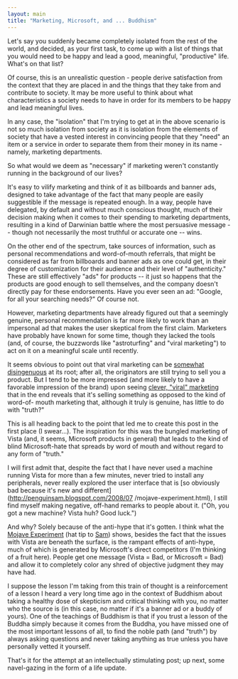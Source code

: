 ```yaml
---
layout: main
title: "Marketing, Microsoft, and ... Buddhism"
---
```

Let's say you suddenly became completely isolated from the rest of the world,
and decided, as your first task, to come up with a list of things that you
would need to be happy and lead a good, meaningful, "productive" life. What's
on that list?

  
Of course, this is an unrealistic question - people derive satisfaction from
the context that they are placed in and the things that they take from and
contribute to society. It may be more useful to think about what
characteristics a society needs to have in order for its members to be happy
and lead meaningful lives.

  
In any case, the "isolation" that I'm trying to get at in the above scenario
is not so much isolation from society as it is isolation from the elements of
society that have a vested interest in convincing people that they "need" an
item or a service in order to separate them from their money in its name -
namely, marketing departments.

  
So what would we deem as "necessary" if marketing weren't constantly running
in the background of our lives?

  
It's easy to vilify marketing and think of it as billboards and banner ads,
designed to take advantage of the fact that many people are easily suggestible
if the message is repeated enough. In a way, people have delegated, by default
and without much conscious thought, much of their decision making when it
comes to their spending to marketing departments, resulting in a kind of
Darwinian battle where the most persuasive message -- though not necessarily
the most truthful or accurate one -- wins.

  
On the other end of the spectrum, take sources of information, such as
personal recommendations and word-of-mouth referrals, that might be considered
as far from billboards and banner ads as one could get, in their degree of
customization for their audience and their level of "authenticity." These are
still effectively "ads" for products -- it just so happens that the products
are good enough to sell themselves, and the company doesn't directly pay for
these endorsements. Have you ever seen an ad: "Google, for all your searching
needs?" Of course not.

  
However, marketing departments have already figured out that a seemingly
genuine, personal recommendation is far more likely to work than an impersonal
ad that makes the user skeptical from the first claim. Marketers have probably
have known for some time, though they lacked the tools (and, of course, the
buzzwords like "astroturfing" and "viral marketing") to act on it on a
meaningful scale until recently.

  
It seems obvious to point out that viral marketing can be [somewhat
disingenuous](http://www.theonion.com/content/node/43456) at its root; after
all, the originators are still trying to sell you a product. But I tend to be
more impressed (and more likely to have a favorable impression of the brand)
upon seeing [clever, "viral" marketing](http://www.okgo.net/news.aspx) that in
the end reveals that it's selling something as opposed to the kind of word-of-
mouth marketing that, although it truly is genuine, has little to do with
"truth?"

  
This is all heading back to the point that led me to create this post in the
first place (I swear...). The inspiration for this was the bungled marketing
of Vista (and, it seems, Microsoft products in general) that leads to the kind
of blind Microsoft-hate that spreads by word of mouth and without regard to
any form of "truth."

  
I will first admit that, despite the fact that I have never used a machine
running Vista for more than a few minutes, never tried to install any
peripherals, never really explored the user interface that is [so obviously
bad because it's new and different](http://penguinsam.blogspot.com/2008/07
/mojave-experiment.html), I still find myself making negative, off-hand
remarks to people about it. ("Oh, you got a new machine? Vista huh? Good
luck.")

  
And why? Solely because of the anti-hype that it's gotten. I think what the
[Mojave Experiment](http://www.mojaveexperiment.com/) (hat tip to
[Sam](http://penguinsam.blogspot.com)) shows, besides the fact that the issues
with Vista are beneath the surface, is the rampant effects of anti-hype, much
of which is generated by Microsoft's direct competitors (I'm thinking of a
fruit here). People get one message (Vista = Bad, or Microsoft = Bad) and
allow it to completely color any shred of objective judgment they may have
had.

  
I suppose the lesson I'm taking from this train of thought is a reinforcement
of a lesson I heard a very long time ago in the context of Buddhism about
taking a healthy dose of skepticism and critical thinking with you, no matter
who the source is (in this case, no matter if it's a banner ad or a buddy of
yours). One of the teachings of Buddhism is that if you trust a lesson of the
Buddha simply because it comes from the Buddha, you have missed one of the
most important lessons of all, to find the noble path (and "truth") by always
asking questions and never taking anything as true unless you have personally
vetted it yourself.

  
That's it for the attempt at an intellectually stimulating post; up next, some
navel-gazing in the form of a life update.

